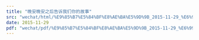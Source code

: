 ```yaml
---
title: "晚安晚安之后告诉我们你的故事"
src: "wechat/html/%E9%85%B7%E5%84%BF%E8%AE%BA%E5%9D%9B_2015-11-29_%E6%99%9A%E5%AE%89%E6%99%9A%E5%AE%89%E4%B9%8B%E5%90%8E%E5%91%8A%E8%AF%89%E6%88%91%E4%BB%AC%E4%BD%A0%E7%9A%84%E6%95%85%E4%BA%8B.html"
date: 2015-11-29
pdf: "wechat/pdf/%E9%85%B7%E5%84%BF%E8%AE%BA%E5%9D%9B_2015-11-29_%E6%99%9A%E5%AE%89%E6%99%9A%E5%AE%89%E4%B9%8B%E5%90%8E%E5%91%8A%E8%AF%89%E6%88%91%E4%BB%AC%E4%BD%A0%E7%9A%84%E6%95%85%E4%BA%8B.pdf"
---
```

